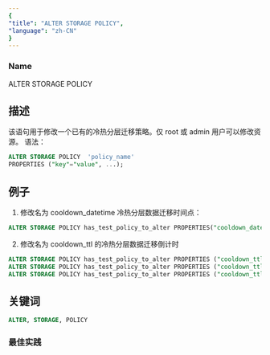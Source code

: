 ```yaml
---
{
"title": "ALTER STORAGE POLICY",
"language": "zh-CN"
}
---
```


<!-- 
Licensed to the Apache Software Foundation (ASF) under one
or more contributor license agreements.  See the NOTICE file
distributed with this work for additional information
regarding copyright ownership.  The ASF licenses this file
to you under the Apache License, Version 2.0 (the
"License"); you may not use this file except in compliance
with the License.  You may obtain a copy of the License at

  http://www.apache.org/licenses/LICENSE-2.0

Unless required by applicable law or agreed to in writing,
software distributed under the License is distributed on an
"AS IS" BASIS, WITHOUT WARRANTIES OR CONDITIONS OF ANY
KIND, either express or implied.  See the License for the
specific language governing permissions and limitations
under the License.
-->



### Name

ALTER STORAGE POLICY

## 描述

该语句用于修改一个已有的冷热分层迁移策略。仅 root 或 admin 用户可以修改资源。
语法：
```sql
ALTER STORAGE POLICY  'policy_name'
PROPERTIES ("key"="value", ...);
```

## 例子

1. 修改名为 cooldown_datetime 冷热分层数据迁移时间点：
```sql
ALTER STORAGE POLICY has_test_policy_to_alter PROPERTIES("cooldown_datetime" = "2023-06-08 00:00:00");
```
2. 修改名为 cooldown_ttl 的冷热分层数据迁移倒计时
```sql
ALTER STORAGE POLICY has_test_policy_to_alter PROPERTIES ("cooldown_ttl" = "10000");
ALTER STORAGE POLICY has_test_policy_to_alter PROPERTIES ("cooldown_ttl" = "1h");
ALTER STORAGE POLICY has_test_policy_to_alter PROPERTIES ("cooldown_ttl" = "3d");
```
## 关键词

```sql
ALTER, STORAGE, POLICY
```

### 最佳实践
